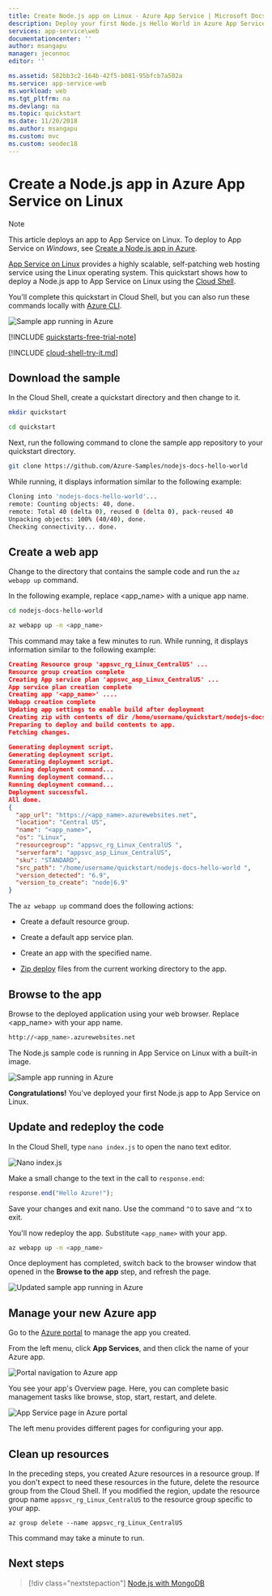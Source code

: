 ```yaml
---
title: Create Node.js app on Linux - Azure App Service | Microsoft Docs
description: Deploy your first Node.js Hello World in Azure App Service on Linux in minutes.
services: app-service\web
documentationcenter: ''
author: msangapu
manager: jeconnoc
editor: ''

ms.assetid: 582bb3c2-164b-42f5-b081-95bfcb7a502a
ms.service: app-service-web
ms.workload: web
ms.tgt_pltfrm: na
ms.devlang: na
ms.topic: quickstart
ms.date: 11/20/2018
ms.author: msangapu
ms.custom: mvc
ms.custom: seodec18
---
```

# Create a Node.js app in Azure App Service on Linux

> [!NOTE]
> This article deploys an app to App Service on Linux. To deploy to App Service on _Windows_, see [Create a Node.js app in Azure](../app-service-web-get-started-nodejs.md).
>

[App Service on Linux](app-service-linux-intro.md) provides a highly scalable, self-patching web hosting service using the Linux operating system. This quickstart shows how to deploy a Node.js app to App Service on Linux using the [Cloud Shell](https://docs.microsoft.com/azure/cloud-shell/overview).

You'll complete this quickstart in Cloud Shell, but you can also run these commands locally with [Azure CLI](/cli/azure/install-azure-cli).

![Sample app running in Azure](media/quickstart-nodejs/hello-world-in-browser.png)

[!INCLUDE [quickstarts-free-trial-note](../../../includes/quickstarts-free-trial-note.md)]

[!INCLUDE [cloud-shell-try-it.md](../../../includes/cloud-shell-try-it.md)]

## Download the sample

In the Cloud Shell, create a quickstart directory and then change to it.

```bash
mkdir quickstart

cd quickstart
```

Next, run the following command to clone the sample app repository to your quickstart directory.

```bash
git clone https://github.com/Azure-Samples/nodejs-docs-hello-world
```

While running, it displays information similar to the following example:

```bash
Cloning into 'nodejs-docs-hello-world'...
remote: Counting objects: 40, done.
remote: Total 40 (delta 0), reused 0 (delta 0), pack-reused 40
Unpacking objects: 100% (40/40), done.
Checking connectivity... done.
````

## Create a web app

Change to the directory that contains the sample code and run the `az webapp up` command.

In the following example, replace <app_name> with a unique app name.

```bash
cd nodejs-docs-hello-world

az webapp up -n <app_name>
```

This command may take a few minutes to run. While running, it displays information similar to the following example:

```json
Creating Resource group 'appsvc_rg_Linux_CentralUS' ...
Resource group creation complete
Creating App service plan 'appsvc_asp_Linux_CentralUS' ...
App service plan creation complete
Creating app '<app_name>' ....
Webapp creation complete
Updating app settings to enable build after deployment
Creating zip with contents of dir /home/username/quickstart/nodejs-docs-hello-world ...
Preparing to deploy and build contents to app.
Fetching changes.

Generating deployment script.
Generating deployment script.
Generating deployment script.
Running deployment command...
Running deployment command...
Running deployment command...
Deployment successful.
All done.
{
  "app_url": "https://<app_name>.azurewebsites.net",
  "location": "Central US",
  "name": "<app_name>",
  "os": "Linux",
  "resourcegroup": "appsvc_rg_Linux_CentralUS ",
  "serverfarm": "appsvc_asp_Linux_CentralUS",
  "sku": "STANDARD",
  "src_path": "/home/username/quickstart/nodejs-docs-hello-world ",
  "version_detected": "6.9",
  "version_to_create": "node|6.9"
}
```

The `az webapp up` command does the following actions:

- Create a default resource group.

- Create a default app service plan.

- Create an app with the specified name.

- [Zip deploy](https://docs.microsoft.com/azure/app-service/deploy-zip) files from the current working directory to the app.

## Browse to the app

Browse to the deployed application using your web browser. Replace <app_name> with your app name.

```bash
http://<app_name>.azurewebsites.net
```

The Node.js sample code is running in App Service on Linux with a built-in image.

![Sample app running in Azure](media/quickstart-nodejs/hello-world-in-browser.png)

**Congratulations!** You've deployed your first Node.js app to App Service on Linux.

## Update and redeploy the code

In the Cloud Shell, type `nano index.js` to open the nano text editor.

![Nano index.js](media/quickstart-nodejs/nano-indexjs.png)

 Make a small change to the text in the call to `response.end`:

```javascript
response.end("Hello Azure!");
```

Save your changes and exit nano. Use the command `^O` to save and `^X` to exit.

You'll now redeploy the app. Substitute `<app_name>` with your app.

```bash
az webapp up -n <app_name>
```

Once deployment has completed, switch back to the browser window that opened in the **Browse to the app** step, and refresh the page.

![Updated sample app running in Azure](media/quickstart-nodejs/hello-azure-in-browser.png)

## Manage your new Azure app

Go to the <a href="https://portal.azure.com" target="_blank">Azure portal</a> to manage the app you created.

From the left menu, click **App Services**, and then click the name of your Azure app.

![Portal navigation to Azure app](./media/quickstart-nodejs/nodejs-docs-hello-world-app-service-list.png)

You see your app's Overview page. Here, you can complete basic management tasks like browse, stop, start, restart, and delete.

![App Service page in Azure portal](media/quickstart-nodejs/nodejs-docs-hello-world-app-service-detail.png)

The left menu provides different pages for configuring your app.

## Clean up resources

In the preceding steps, you created Azure resources in a resource group. If you don't expect to need these resources in the future, delete the resource group from the Cloud Shell. If you modified the region, update the resource group name `appsvc_rg_Linux_CentralUS` to the resource group specific to your app.

```azurecli-interactive
az group delete --name appsvc_rg_Linux_CentralUS
```

This command may take a minute to run.

## Next steps

> [!div class="nextstepaction"]
> [Node.js with MongoDB](tutorial-nodejs-mongodb-app.md)
